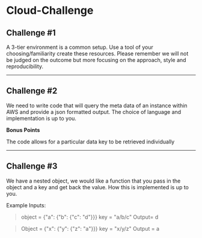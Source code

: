 # Cloud-Challenge

## Challenge #1

A 3-tier environment is a common setup. Use a tool of your choosing/familiarity create these resources. Please remember we will not be judged on the outcome but more focusing on the approach, style and reproducibility.

---

## Challenge #2

We need to write code that will query the meta data of an instance within AWS and provide a json formatted output. The choice of language and implementation is up to you.

**Bonus Points**

The code allows for a particular data key to be retrieved individually

---

## Challenge #3

We have a nested object, we would like a function that you pass in the object and a key and get back the value. How this is implemented is up to you.

Example Inputs:

> object = {"a": {"b": {"c": "d"}}}
> key = "a/b/c"
> Output= d

> Object = {"x": {"y": {"z": "a"}}}
> key = "x/y/z"
> Output = a
